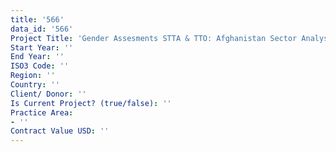 ```yaml
---
title: '566'
data_id: '566'
Project Title: 'Gender Assesments STTA & TTO: Afghanistan Sector Analysis (TDY 112)'
Start Year: ''
End Year: ''
ISO3 Code: ''
Region: ''
Country: ''
Client/ Donor: ''
Is Current Project? (true/false): ''
Practice Area:
- ''
Contract Value USD: ''
---
```


